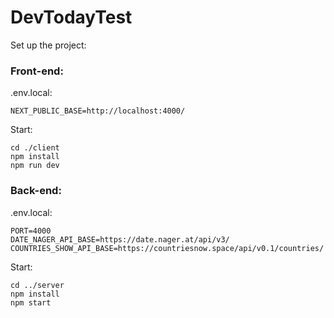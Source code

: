 # DevTodayTest

Set up the project:

### Front-end:
.env.local:
```
NEXT_PUBLIC_BASE=http://localhost:4000/
```
Start:
```
cd ./client
npm install
npm run dev
```

### Back-end:
.env.local:
```
PORT=4000
DATE_NAGER_API_BASE=https://date.nager.at/api/v3/
COUNTRIES_SHOW_API_BASE=https://countriesnow.space/api/v0.1/countries/
```
Start:
```
cd ../server
npm install
npm start
```
